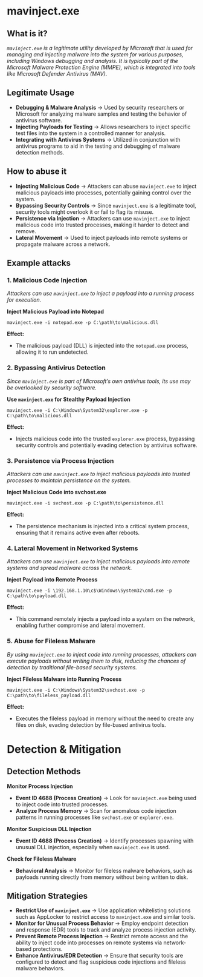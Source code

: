# mavinject.exe
## What is it?
*```mavinject.exe``` is a legitimate utility developed by Microsoft that is used for managing and injecting malware into the system for various purposes, including Windows debugging and analysis. It is typically part of the Microsoft Malware Protection Engine (MMPE), which is integrated into tools like Microsoft Defender Antivirus (MAV).*

## Legitimate Usage
- **Debugging & Malware Analysis** → Used by security researchers or Microsoft for analyzing malware samples and testing the behavior of antivirus software.
- **Injecting Payloads for Testing** → Allows researchers to inject specific test files into the system in a controlled manner for analysis.
- **Integrating with Antivirus Systems** → Utilized in conjunction with antivirus programs to aid in the testing and debugging of malware detection methods.

## How to abuse it
- **Injecting Malicious Code** → Attackers can abuse ```mavinject.exe``` to inject malicious payloads into processes, potentially gaining control over the system.
- **Bypassing Security Controls** → Since ```mavinject.exe``` is a legitimate tool, security tools might overlook it or fail to flag its misuse.
- **Persistence via Injection** → Attackers can use ```mavinject.exe``` to inject malicious code into trusted processes, making it harder to detect and remove.
- **Lateral Movement** → Used to inject payloads into remote systems or propagate malware across a network.

## Example attacks
### 1. Malicious Code Injection
*Attackers can use ```mavinject.exe``` to inject a payload into a running process for execution.*

**Inject Malicious Payload into Notepad**

```
mavinject.exe -i notepad.exe -p C:\path\to\malicious.dll
```

**Effect:**
- The malicious payload (DLL) is injected into the ```notepad.exe``` process, allowing it to run undetected.

### 2. Bypassing Antivirus Detection
*Since ```mavinject.exe``` is part of Microsoft’s own antivirus tools, its use may be overlooked by security software.*

**Use ```mavinject.exe``` for Stealthy Payload Injection**

```
mavinject.exe -i C:\Windows\System32\explorer.exe -p C:\path\to\malicious.dll
```

**Effect:**
- Injects malicious code into the trusted ```explorer.exe``` process, bypassing security controls and potentially evading detection by antivirus software.

### 3. Persistence via Process Injection
*Attackers can use ```mavinject.exe``` to inject malicious payloads into trusted processes to maintain persistence on the system.*

**Inject Malicious Code into svchost.exe**

```
mavinject.exe -i svchost.exe -p C:\path\to\persistence.dll
```

**Effect:**
- The persistence mechanism is injected into a critical system process, ensuring that it remains active even after reboots.

### 4. Lateral Movement in Networked Systems
*Attackers can use ```mavinject.exe``` to inject malicious payloads into remote systems and spread malware across the network.*

**Inject Payload into Remote Process**

```
mavinject.exe -i \192.168.1.10\c$\Windows\System32\cmd.exe -p C:\path\to\payload.dll
```

**Effect:**
- This command remotely injects a payload into a system on the network, enabling further compromise and lateral movement.

### 5. Abuse for Fileless Malware
*By using ```mavinject.exe``` to inject code into running processes, attackers can execute payloads without writing them to disk, reducing the chances of detection by traditional file-based security systems.*

**Inject Fileless Malware into Running Process**

```
mavinject.exe -i C:\Windows\System32\svchost.exe -p C:\path\to\fileless_payload.dll
```

**Effect:**
- Executes the fileless payload in memory without the need to create any files on disk, evading detection by file-based antivirus tools.

# Detection & Mitigation
## Detection Methods
**Monitor Process Injection**
- **Event ID 4688 (Process Creation)** → Look for ```mavinject.exe``` being used to inject code into trusted processes.
- **Analyze Process Memory** → Scan for anomalous code injection patterns in running processes like ```svchost.exe``` or ```explorer.exe```.

**Monitor Suspicious DLL Injection**
- **Event ID 4688 (Process Creation)** → Identify processes spawning with unusual DLL injection, especially when ```mavinject.exe``` is used.

**Check for Fileless Malware**
- **Behavioral Analysis** → Monitor for fileless malware behaviors, such as payloads running directly from memory without being written to disk.

## Mitigation Strategies
- **Restrict Use of ```mavinject.exe```** → Use application whitelisting solutions such as AppLocker to restrict access to ```mavinject.exe``` and similar tools.
- **Monitor for Unusual Process Behavior** → Employ endpoint detection and response (EDR) tools to track and analyze process injection activity.
- **Prevent Remote Process Injection** → Restrict remote access and the ability to inject code into processes on remote systems via network-based protections.
- **Enhance Antivirus/EDR Detection** → Ensure that security tools are configured to detect and flag suspicious code injections and fileless malware behaviors.
